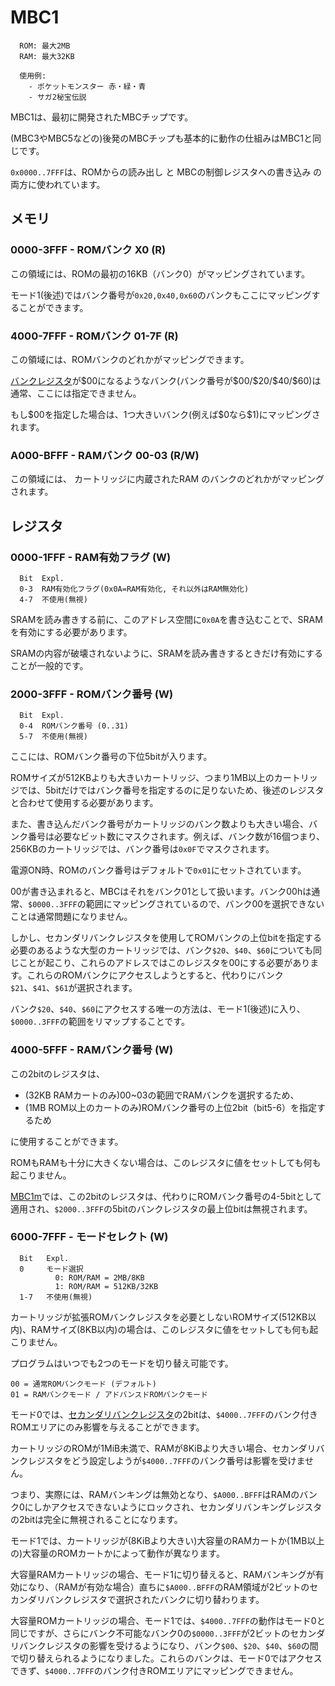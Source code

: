 # MBC1

```
  ROM: 最大2MB
  RAM: 最大32KB

  使用例:
    - ポケットモンスター 赤・緑・青
    - サガ2秘宝伝説
```

MBC1は、最初に開発されたMBCチップです。

(MBC3やMBC5などの)後発のMBCチップも基本的に動作の仕組みはMBC1と同じです。

`0x0000..7FFF`は、ROMからの読み出し と MBCの制御レジスタへの書き込み の両方に使われています。

## メモリ

### 0000-3FFF - ROMバンク X0 (R)

この領域には、ROMの最初の16KB（バンク0）がマッピングされています。

モード1(後述)ではバンク番号が`0x20,0x40,0x60`のバンクもここにマッピングすることができます。

### 4000-7FFF - ROMバンク 01-7F (R)

この領域には、ROMバンクのどれかがマッピングできます。

[バンクレジスタ](#2000-3fff---romバンク番号-w)が\$00になるようなバンク(バンク番号が\$00/\$20/\$40/\$60)は通常、ここには指定できません。

もし\$00を指定した場合は、1つ大きいバンク(例えば\$0なら\$1)にマッピングされます。

### A000-BFFF - RAMバンク 00-03 (R/W)

この領域には、 カートリッジに内蔵されたRAM のバンクのどれかがマッピングされます。

## レジスタ

### 0000-1FFF - RAM有効フラグ (W)

```
  Bit  Expl.
  0-3  RAM有効化フラグ(0x0A=RAM有効化, それ以外はRAM無効化)
  4-7  不使用(無視)
```

SRAMを読み書きする前に、このアドレス空間に`0x0A`を書き込むことで、SRAMを有効にする必要があります。

SRAMの内容が破壊されないように、SRAMを読み書きするときだけ有効にすることが一般的です。

### 2000-3FFF - ROMバンク番号 (W)

```
  Bit  Expl.
  0-4  ROMバンク番号 (0..31)
  5-7  不使用(無視)
```

ここには、ROMバンク番号の下位5bitが入ります。

ROMサイズが512KBよりも大きいカートリッジ、つまり1MB以上のカートリッジでは、5bitだけではバンク番号を指定するのに足りないため、後述のレジスタと合わせて使用する必要があります。

また、書き込んだバンク番号がカートリッジのバンク数よりも大きい場合、バンク番号は必要なビット数にマスクされます。例えば、バンク数が16個つまり、256KBのカートリッジでは、バンク番号は`0x0F`でマスクされます。

電源ON時、ROMのバンク番号はデフォルトで`0x01`にセットされています。

00が書き込まれると、MBCはそれをバンク01として扱います。バンク00hは通常、`$0000..3FFF`の範囲にマッピングされているので、バンク00を選択できないことは通常問題になりません。

しかし、セカンダリバンクレジスタを使用してROMバンクの上位bitを指定する必要のあるような大型のカートリッジでは、バンク`$20`、`$40`、`$60`についても同じことが起こり、これらのアドレスではこのレジスタを00にする必要があります。これらのROMバンクにアクセスしようとすると、代わりにバンク`$21`、`$41`、`$61`が選択されます。

バンク`$20`、`$40`、`$60`にアクセスする唯一の方法は、モード1(後述)に入り、`$0000..3FFF`の範囲をリマップすることです。

### 4000-5FFF - RAMバンク番号 (W)

この2bitのレジスタは、

- (32KB RAMカートのみ)00~03の範囲でRAMバンクを選択するため、
- (1MB ROM以上のカートのみ)ROMバンク番号の上位2bit（bit5-6）を指定するため

に使用することができます。

ROMもRAMも十分に大きくない場合は、このレジスタに値をセットしても何も起こりません。

[MBC1m](mbc1m.md#mbc1m)では、この2bitのレジスタは、代わりにROMバンク番号の4-5bitとして適用され、`$2000..3FFF`の5bitのバンクレジスタの最上位bitは無視されます。

### 6000-7FFF - モードセレクト (W)

```
  Bit   Expl.
  0     モード選択
          0: ROM/RAM = 2MB/8KB
          1: ROM/RAM = 512KB/32KB
  1-7   不使用(無視)
```

カートリッジが拡張ROMバンクレジスタを必要としないROMサイズ(512KB以内)、RAMサイズ(8KB以内)の場合は、このレジスタに値をセットしても何も起こりません。

プログラムはいつでも2つのモードを切り替え可能です。

```
00 = 通常ROMバンクモード (デフォルト)
01 = RAMバンクモード / アドバンスドROMバンクモード
```

モード0では、[セカンダリバンクレジスタ](#4000-5fff---ramバンク番号--romバンク番号の上位bit-w)の2bitは、`$4000..7FFF`のバンク付きROMエリアにのみ影響を与えることができます。

カートリッジのROMが1MiB未満で、RAMが8KiBより大きい場合、セカンダリバンクレジスタをどう設定しようが`$4000..7FFF`のバンク番号は影響を受けません。

つまり、実際には、RAMバンキングは無効となり、`$A000..BFFF`はRAMのバンク0にしかアクセスできないようにロックされ、セカンダリバンキングレジスタの2bitは完全に無視されることになります。

モード1では、カートリッジが(8KiBより大きい)大容量のRAMカートか(1MB以上の)大容量のROMカートかによって動作が異なります。

大容量RAMカートリッジの場合、モード1に切り替えると、RAMバンキングが有効になり、（RAMが有効な場合）直ちに`$A000..BFFF`のRAM領域が2ビットのセカンダリバンクレジスタで選択されたバンクに切り替わります。

大容量ROMカートリッジの場合、モード1では、`$4000..7FFF`の動作はモード0と同じですが、さらにバンク不可能なバンク0の`$0000..3FFF`が2ビットのセカンダリバンクレジスタの影響を受けるようになり、バンク`$00`、`$20`、`$40`、`$60`の間で切り替えられるようになりました。これらのバンクは、モード0ではアクセスできず、`$4000..7FFF`のバンク付きROMエリアにマッピングできません。

